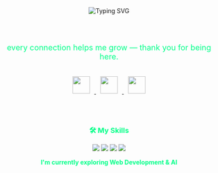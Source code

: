<div align="center">

  <!-- Typing Text -->
  <img src="https://readme-typing-svg.demolab.com?font=Fira+Code&size=22&pause=1000&color=00FF88&center=true&vCenter=true&width=500&lines=Hi+%F0%9F%91%8B+I'm+Akhyul+Rizal;I'm+a+Machine+Learning+Engineer;I'm+a+Software+Engineer;I'm+a+Data+Scientist" alt="Typing SVG" />

  <br><br>

  <p style="color:#00ff88; font-size: 18px;">every connection helps me grow — thank you for being here.</p>

  <br>

  <!-- Social Media Icons -->
  <a href="https://linkedin.com/in/akhyulrizal" target="_blank">
    <img src="https://img.icons8.com/fluency/48/0A66C2/linkedin.png" width="40" style="margin: 0 10px;" />
  </a>
  <a href="https://instagram.com/akhyulrizal" target="_blank">
    <img src="https://img.icons8.com/fluency/48/E4405F/instagram-new.png" width="40" style="margin: 0 10px;" />
  </a>
  <a href="mailto:akhyulinfo@gmail.com" target="_blank">
    <img src="https://img.icons8.com/fluency/48/D14836/gmail-new.png" width="40" style="margin: 0 10px;" />
  </a>

  <br><br>

  <!-- Skills with Logos -->
  <h3 style="color:#00ff88;">🛠️ My Skills</h3>

  <img src="https://img.shields.io/badge/Python-ffffff?style=for-the-badge&logo=python&logoColor=3776AB" />
  <img src="https://img.shields.io/badge/HTML5-ffffff?style=for-the-badge&logo=html5&logoColor=E34F26" />
  <img src="https://img.shields.io/badge/CSS3-ffffff?style=for-the-badge&logo=css3&logoColor=1572B6" />
  <img src="https://img.shields.io/badge/JavaScript-ffffff?style=for-the-badge&logo=javascript&logoColor=F7DF1E" />

  <br>
  <p style="color:#00ff88;"><strong>I'm currently exploring Web Development & AI</strong></p>

</div>

